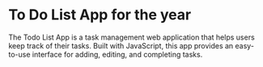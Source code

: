# To Do List App for the year

The Todo List App is a task management web application that helps users keep track of their tasks. Built with JavaScript, this app provides an easy-to-use interface for adding, editing, and completing tasks.

